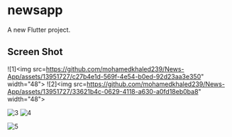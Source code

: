 # newsapp

A new Flutter project.

## Screen Shot
![1]<img src=https://github.com/mohamedkhaled239/News-App/assets/13951727/c27b4e1d-569f-4e54-b0ed-92d23aa3e350" width="48">
![2]<img src=https://github.com/mohamedkhaled239/News-App/assets/13951727/33621b4c-0629-4118-a630-a0fd18eb0ba8" width="48">

![3](https://github.com/mohamedkhaled239/News-App/assets/13951727/529fd209-b7ce-4bec-b54a-c88597dacae2) 
![4](https://github.com/mohamedkhaled239/News-App/assets/13951727/097d5318-ec8b-4857-bc96-ab87cb8cb16c)

![5](https://github.com/mohamedkhaled239/News-App/assets/13951727/b13b3af5-386e-44c2-a6ef-769abe6db38a )
